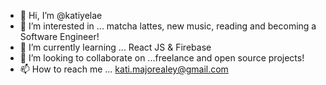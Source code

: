 - 👋 Hi, I’m @katiyelae
- 👀 I’m interested in ... matcha lattes, new music, reading and becoming a Software Engineer!
- 🌱 I’m currently learning ... React JS & Firebase
- 💞️ I’m looking to collaborate on ...freelance and open source projects!
- 📫 How to reach me ... kati.majorealey@gmail.com

<!---
katiyelae/katiyelae is a ✨ special ✨ repository because its `README.md` (this file) appears on your GitHub profile.
You can click the Preview link to take a look at your changes.
--->
